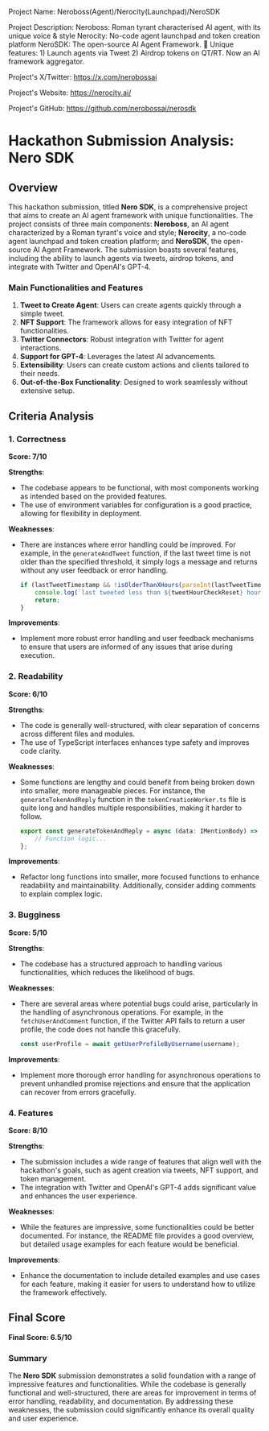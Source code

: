 
Project Name: Neroboss(Agent)/Nerocity(Launchpad)/NeroSDK


Project Description: Neroboss: Roman tyrant characterised AI agent, with its unique voice & style 
Nerocity: No-code agent launchpad and token creation platform
NeroSDK: The open-source AI Agent Framework. 🚀 Unique features: 1) Launch agents via Tweet 2) Airdrop tokens on QT/RT. Now an AI framework aggregator.


Project's X/Twitter: https://x.com/nerobossai


Project's Website: https://nerocity.ai/


Project's GitHub: https://github.com/nerobossai/nerosdk






# Hackathon Submission Analysis: Nero SDK

## Overview
This hackathon submission, titled **Nero SDK**, is a comprehensive project that aims to create an AI agent framework with unique functionalities. The project consists of three main components: **Neroboss**, an AI agent characterized by a Roman tyrant's voice and style; **Nerocity**, a no-code agent launchpad and token creation platform; and **NeroSDK**, the open-source AI Agent Framework. The submission boasts several features, including the ability to launch agents via tweets, airdrop tokens, and integrate with Twitter and OpenAI's GPT-4.

### Main Functionalities and Features
1. **Tweet to Create Agent**: Users can create agents quickly through a simple tweet.
2. **NFT Support**: The framework allows for easy integration of NFT functionalities.
3. **Twitter Connectors**: Robust integration with Twitter for agent interactions.
4. **Support for GPT-4**: Leverages the latest AI advancements.
5. **Extensibility**: Users can create custom actions and clients tailored to their needs.
6. **Out-of-the-Box Functionality**: Designed to work seamlessly without extensive setup.

## Criteria Analysis

### 1. Correctness
**Score: 7/10**

**Strengths**:
- The codebase appears to be functional, with most components working as intended based on the provided features.
- The use of environment variables for configuration is a good practice, allowing for flexibility in deployment.

**Weaknesses**:
- There are instances where error handling could be improved. For example, in the `generateAndTweet` function, if the last tweet time is not older than the specified threshold, it simply logs a message and returns without any user feedback or error handling.
  
  ```typescript
  if (lastTweetTimestamp && !isOlderThanXHours(parseInt(lastTweetTimestamp), tweetHourCheckReset)) {
      console.log(`last tweeted less than ${tweetHourCheckReset} hour ago, not tweeting`);
      return;
  }
  ```

**Improvements**:
- Implement more robust error handling and user feedback mechanisms to ensure that users are informed of any issues that arise during execution.

### 2. Readability
**Score: 6/10**

**Strengths**:
- The code is generally well-structured, with clear separation of concerns across different files and modules.
- The use of TypeScript interfaces enhances type safety and improves code clarity.

**Weaknesses**:
- Some functions are lengthy and could benefit from being broken down into smaller, more manageable pieces. For instance, the `generateTokenAndReply` function in the `tokenCreationWorker.ts` file is quite long and handles multiple responsibilities, making it harder to follow.

  ```typescript
  export const generateTokenAndReply = async (data: IMentionBody) => {
      // Function logic...
  };
  ```

**Improvements**:
- Refactor long functions into smaller, more focused functions to enhance readability and maintainability. Additionally, consider adding comments to explain complex logic.

### 3. Bugginess
**Score: 5/10**

**Strengths**:
- The codebase has a structured approach to handling various functionalities, which reduces the likelihood of bugs.

**Weaknesses**:
- There are several areas where potential bugs could arise, particularly in the handling of asynchronous operations. For example, in the `fetchUserAndComment` function, if the Twitter API fails to return a user profile, the code does not handle this gracefully.

  ```typescript
  const userProfile = await getUserProfileByUsername(username);
  ```

**Improvements**:
- Implement more thorough error handling for asynchronous operations to prevent unhandled promise rejections and ensure that the application can recover from errors gracefully.

### 4. Features
**Score: 8/10**

**Strengths**:
- The submission includes a wide range of features that align well with the hackathon's goals, such as agent creation via tweets, NFT support, and token management.
- The integration with Twitter and OpenAI's GPT-4 adds significant value and enhances the user experience.

**Weaknesses**:
- While the features are impressive, some functionalities could be better documented. For instance, the README file provides a good overview, but detailed usage examples for each feature would be beneficial.

**Improvements**:
- Enhance the documentation to include detailed examples and use cases for each feature, making it easier for users to understand how to utilize the framework effectively.

## Final Score
**Final Score: 6.5/10**

### Summary
The **Nero SDK** submission demonstrates a solid foundation with a range of impressive features and functionalities. While the codebase is generally functional and well-structured, there are areas for improvement in terms of error handling, readability, and documentation. By addressing these weaknesses, the submission could significantly enhance its overall quality and user experience.